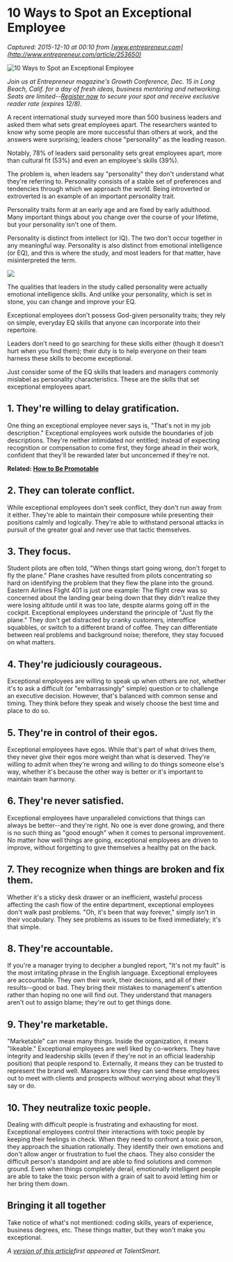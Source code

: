 # 10 Ways to Spot an Exceptional Employee

_Captured: 2015-12-10 at 00:10 from [www.entrepreneur.com](http://www.entrepreneur.com/article/253650)_

![10 Ways to Spot an Exceptional Employee](https://assets.entrepreneur.com/content/16x9/822/20151009165704-office-workers-late-night-working.jpeg)

_Join us at Entrepreneur magazine's Growth Conference, Dec. 15 in Long Beach, Calif. for a day of fresh ideas, business mentoring and networking. Seats are limited--[Register now](http://www.entrepreneur.com/events/growthcon?utm_campaign=GrowthCon&utm_source=Entrepreneur&utm_medium=EditorsNote&utm_content=SitePromo&utm_term=LastChance&dc=GROWTH15) to secure your spot and receive exclusive reader rate (expires 12/8)._

A recent international study surveyed more than 500 business leaders and asked them what sets great employees apart. The researchers wanted to know why some people are more successful than others at work, and the answers were surprising; leaders chose "personality" as the leading reason.

Notably, 78% of leaders said personality sets great employees apart, more than cultural fit (53%) and even an employee's skills (39%).

The problem is, when leaders say "personality" they don't understand what they're referring to. Personality consists of a stable set of preferences and tendencies through which we approach the world. Being introverted or extroverted is an example of an important personality trait.

Personality traits form at an early age and are fixed by early adulthood. Many important things about you change over the course of your lifetime, but your personality isn't one of them.

Personality is distinct from intellect (or IQ). The two don't occur together in any meaningful way. Personality is also distinct from emotional intelligence (or EQ), and this is where the study, and most leaders for that matter, have misinterpreted the term.

![](https://assets.entrepreneur.com/article/1449598686_venndiagram.jpg)

The qualities that leaders in the study called personality were actually emotional intelligence skills. And unlike your personality, which is set in stone, you can change and improve your EQ.

Exceptional employees don't possess God-given personality traits; they rely on simple, everyday EQ skills that anyone can incorporate into their repertoire.

Leaders don't need to go searching for these skills either (though it doesn't hurt when you find them); their duty is to help everyone on their team harness these skills to become exceptional.

Just consider some of the EQ skills that leaders and managers commonly mislabel as personality characteristics. These are the skills that set exceptional employees apart.

## 1\. They're willing to delay gratification. 

One thing an exceptional employee never says is, "That's not in my job description." Exceptional employees work outside the boundaries of job descriptions. They're neither intimidated nor entitled; instead of expecting recognition or compensation to come first, they forge ahead in their work, confident that they'll be rewarded later but unconcerned if they're not.

**Related: [How to Be Promotable](http://www.entrepreneur.com/article/252879)**

## 2\. They can tolerate conflict. 

While exceptional employees don't seek conflict, they don't run away from it either. They're able to maintain their composure while presenting their positions calmly and logically. They're able to withstand personal attacks in pursuit of the greater goal and never use that tactic themselves.

## 3\. They focus. 

Student pilots are often told, "When things start going wrong, don't forget to fly the plane." Plane crashes have resulted from pilots concentrating so hard on identifying the problem that they flew the plane into the ground. Eastern Airlines Flight 401 is just one example: The flight crew was so concerned about the landing gear being down that they didn't realize they were losing altitude until it was too late, despite alarms going off in the cockpit. Exceptional employees understand the principle of "Just fly the plane." They don't get distracted by cranky customers, interoffice squabbles, or switch to a different brand of coffee. They can differentiate between real problems and background noise; therefore, they stay focused on what matters.

## 4\. They're judiciously courageous. 

Exceptional employees are willing to speak up when others are not, whether it's to ask a difficult (or "embarrassingly" simple) question or to challenge an executive decision. However, that's balanced with common sense and timing. They think before they speak and wisely choose the best time and place to do so.

## 5\. They're in control of their egos. 

Exceptional employees have egos. While that's part of what drives them, they never give their egos more weight than what is deserved. They're willing to admit when they're wrong and willing to do things someone else's way, whether it's because the other way is better or it's important to maintain team harmony.

## 6\. They're never satisfied. 

Exceptional employees have unparalleled convictions that things can always be better--and they're right. No one is ever done growing, and there is no such thing as "good enough" when it comes to personal improvement. No matter how well things are going, exceptional employees are driven to improve, without forgetting to give themselves a healthy pat on the back.

## 7\. They recognize when things are broken and fix them. 

Whether it's a sticky desk drawer or an inefficient, wasteful process affecting the cash flow of the entire department, exceptional employees don't walk past problems. "Oh, it's been that way forever," simply isn't in their vocabulary. They see problems as issues to be fixed immediately; it's that simple.

## 8\. They're accountable. 

If you're a manager trying to decipher a bungled report, "It's not my fault" is the most irritating phrase in the English language. Exceptional employees are accountable. They own their work, their decisions, and all of their results--good or bad. They bring their mistakes to management's attention rather than hoping no one will find out. They understand that managers aren't out to assign blame; they're out to get things done.

## 9\. They're marketable. 

"Marketable" can mean many things. Inside the organization, it means "likeable." Exceptional employees are well liked by co-workers. They have integrity and leadership skills (even if they're not in an official leadership position) that people respond to. Externally, it means they can be trusted to represent the brand well. Managers know they can send these employees out to meet with clients and prospects without worrying about what they'll say or do.

## 10\. They neutralize toxic people. 

Dealing with difficult people is frustrating and exhausting for most. Exceptional employees control their interactions with toxic people by keeping their feelings in check. When they need to confront a toxic person, they approach the situation rationally. They identify their own emotions and don't allow anger or frustration to fuel the chaos. They also consider the difficult person's standpoint and are able to find solutions and common ground. Even when things completely derail, emotionally intelligent people are able to take the toxic person with a grain of salt to avoid letting him or her bring them down.

## Bringing it all together

Take notice of what's not mentioned: coding skills, years of experience, business degrees, etc. These things matter, but they won't make you exceptional.

_A [version of this article](http://www.talentsmart.com/articles/10-Ways-To-Spot-A-Truly-Exceptional-Employee-1688444368-p-1.html)first appeared at TalentSmart._
